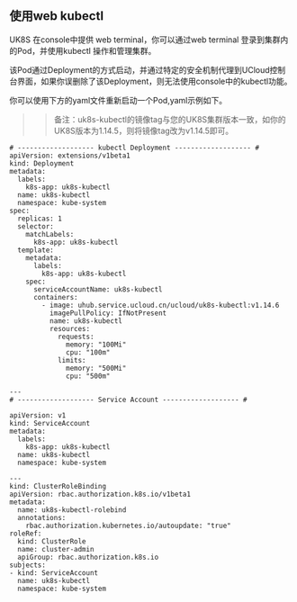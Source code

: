
## 使用web kubectl

UK8S 在console中提供 web terminal，你可以通过web terminal 登录到集群内的Pod，并使用kubectl 操作和管理集群。

该Pod通过Deployment的方式启动，并通过特定的安全机制代理到UCloud控制台界面，如果你误删除了该Deployment，则无法使用console中的kubectl功能。

你可以使用下方的yaml文件重新启动一个Pod,yaml示例如下。

>> 备注：uk8s-kubectl的镜像tag与您的UK8S集群版本一致，如你的UK8S版本为1.14.5，则将镜像tag改为v1.14.5即可。

```
# ------------------- kubectl Deployment ------------------- #
apiVersion: extensions/v1beta1
kind: Deployment
metadata:
  labels:
    k8s-app: uk8s-kubectl
  name: uk8s-kubectl
  namespace: kube-system
spec:
  replicas: 1
  selector:
    matchLabels:
      k8s-app: uk8s-kubectl
  template:
    metadata:
      labels:
        k8s-app: uk8s-kubectl
    spec:
      serviceAccountName: uk8s-kubectl
      containers:
        - image: uhub.service.ucloud.cn/ucloud/uk8s-kubectl:v1.14.6
          imagePullPolicy: IfNotPresent
          name: uk8s-kubectl
          resources:
            requests:
              memory: "100Mi"
              cpu: "100m"
            limits:
              memory: "500Mi"
              cpu: "500m"

---
# ------------------- Service Account ------------------- #

apiVersion: v1
kind: ServiceAccount
metadata:
  labels:
    k8s-app: uk8s-kubectl
  name: uk8s-kubectl
  namespace: kube-system

---
kind: ClusterRoleBinding
apiVersion: rbac.authorization.k8s.io/v1beta1
metadata:
  name: uk8s-kubectl-rolebind
  annotations:
    rbac.authorization.kubernetes.io/autoupdate: "true"
roleRef:
  kind: ClusterRole
  name: cluster-admin
  apiGroup: rbac.authorization.k8s.io
subjects:
- kind: ServiceAccount
  name: uk8s-kubectl
  namespace: kube-system
```

